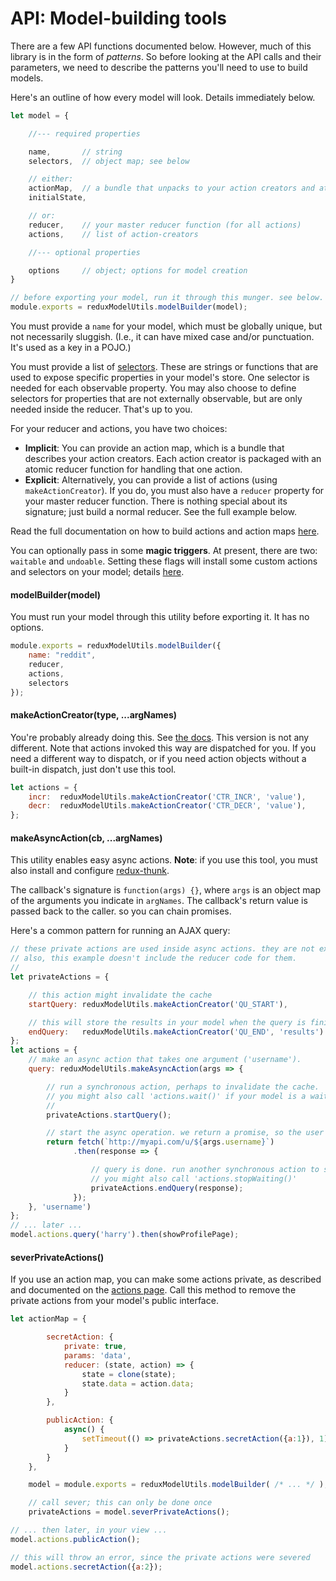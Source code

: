 
# API: Model-building tools

There are a few API functions documented below. However, much of
this library is in the form of *patterns*. So before looking at
the API calls and their parameters, we need to describe the
patterns you'll need to use to build models.

Here's an outline of how every model will look.
Details immediately below.

```javascript
let model = {

    //--- required properties

    name,       // string
    selectors,  // object map; see below

    // either:
    actionMap,  // a bundle that unpacks to your action creators and atomic reducers
    initialState,

    // or:
    reducer,    // your master reducer function (for all actions)
    actions,    // list of action-creators

    //--- optional properties

    options     // object; options for model creation
}

// before exporting your model, run it through this munger. see below.
module.exports = reduxModelUtils.modelBuilder(model);
```

You must provide a `name` for your model, which must be globally unique, but
not necessarily sluggish. (I.e., it can have mixed case and/or punctuation. It's
used as a key in a POJO.)

You must provide a list of [selectors](selectors.md). These are strings or functions that are used
to expose specific properties in your model's store.
One selector is needed for each observable property. You may also choose
to define selectors for properties that are not externally observable, but are only
needed inside the reducer. That's up to you.

For your reducer and actions, you have two choices:

* **Implicit**: You can provide an action map, which is a bundle
that describes your action creators. Each action creator is packaged with an
atomic reducer function for handling that one action.
* **Explicit**: Alternatively, you can provide a list of actions (using `makeActionCreator`).
If you do, you must also have a `reducer` property for your master reducer function.
There is nothing special about its signature; just build a normal reducer. See the
full example below.

Read the full documentation on how to build actions and action maps
[here](actions.md).

You can optionally pass in some **magic triggers**. At present, there are two:
`waitable` and `undoable`. Setting these flags will install some custom actions
and selectors on your model; details [here](magic.md).



#### modelBuilder(model)

You must run your model through this utility before exporting it. It has no
options.

```javascript
module.exports = reduxModelUtils.modelBuilder({
    name: "reddit",
    reducer,
    actions,
    selectors
});
```

#### makeActionCreator(type, ...argNames)

You're probably already doing this. See [the docs](http://rackt.org/redux/docs/basics/Actions.html).
This version is not any different. Note that actions invoked this way are dispatched for you.
If you need a different way to dispatch, or if you need action objects without a built-in
dispatch, just don't use this tool.

```javascript
let actions = {
    incr:  reduxModelUtils.makeActionCreator('CTR_INCR', 'value'),
    decr:  reduxModelUtils.makeActionCreator('CTR_DECR', 'value'),
};
```

#### makeAsyncAction(cb, ...argNames)

This utility enables easy async actions. **Note**: if you use this tool, you must
also install and configure [redux-thunk](https://github.com/gaearon/redux-thunk).

The callback's signature is `function(args) {}`, where `args` is an object map of the
arguments you indicate in `argNames`. The callback's return value is passed back
to the caller. so you can chain promises.

Here's a common pattern for running an AJAX query:

```javascript
// these private actions are used inside async actions. they are not exposed.
// also, this example doesn't include the reducer code for them.
//
let privateActions = {

    // this action might invalidate the cache
    startQuery: reduxModelUtils.makeActionCreator('QU_START'),

    // this will store the results in your model when the query is finished
    endQuery:   reduxModelUtils.makeActionCreator('QU_END', 'results')
};
let actions = {
    // make an async action that takes one argument ('username').
    query: reduxModelUtils.makeAsyncAction(args => {

        // run a synchronous action, perhaps to invalidate the cache.
        // you might also call 'actions.wait()' if your model is a waitable
        //
        privateActions.startQuery();

        // start the async operation. we return a promise, so the user can chain
        return fetch(`http://myapi.com/u/${args.username}`)
              .then(response => {

                  // query is done. run another synchronous action to store the data.
                  // you might also call 'actions.stopWaiting()'
                  privateActions.endQuery(response);
              });
    }, 'username')
};
// ... later ...
model.actions.query('harry').then(showProfilePage);
```

#### severPrivateActions()

If you use an action map, you can make some actions
private, as described and documented on the
[actions page](actions.md). Call this method to
remove the private actions from your model's public
interface.

```javascript
let actionMap = {

        secretAction: {
            private: true,
            params: 'data',
            reducer: (state, action) => {
                state = clone(state);
                state.data = action.data;
            }
        },

        publicAction: {
            async() {
                setTimeout(() => privateActions.secretAction({a:1}), 1);
            }
        }
    },

    model = module.exports = reduxModelUtils.modelBuilder( /* ... */ ),

    // call sever; this can only be done once
    privateActions = model.severPrivateActions();

// ... then later, in your view ...
model.actions.publicAction();

// this will throw an error, since the private actions were severed
model.actions.secretAction({a:2});
```
